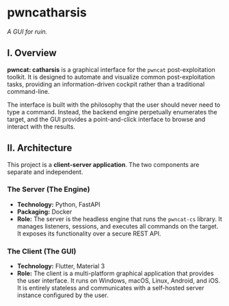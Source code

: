 # pwncatharsis

*A GUI for ruin.*

## I. Overview

**pwncat: catharsis** is a graphical interface for the `pwncat` post-exploitation toolkit. It is
designed to automate and visualize common post-exploitation tasks, providing an information-driven
cockpit rather than a traditional command-line.

The interface is built with the philosophy that the user should never need to type a command.
Instead, the backend engine perpetually enumerates the target, and the GUI provides a
point-and-click interface to browse and interact with the results.

## II. Architecture

This project is a **client-server application**. The two components are separate and independent.

### The Server (The Engine)

* **Technology:** Python, FastAPI
* **Packaging:** Docker
* **Role:** The server is the headless engine that runs the `pwncat-cs` library. It manages
  listeners, sessions, and executes all commands on the target. It exposes its functionality over a
  secure REST API.

### The Client (The GUI)

* **Technology:** Flutter, Material 3
* **Role:** The client is a multi-platform graphical application that provides the user interface.
  It runs on Windows, macOS, Linux, Android, and iOS. It is entirely stateless and communicates with
  a self-hosted server instance configured by the user.

